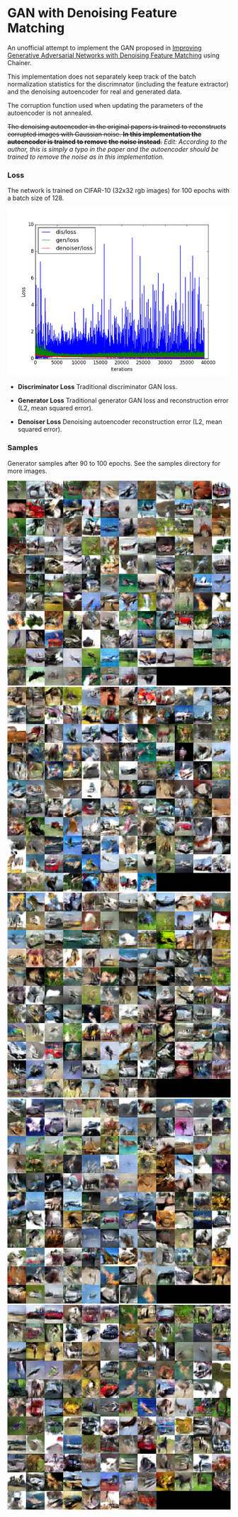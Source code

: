 # GAN with Denoising Feature Matching

An unofficial attempt to implement the GAN proposed in [Improving Generative Adversarial Networks with Denoising Feature Matching](http://openreview.net/forum?id=S1X7nhsxl) using Chainer.

This implementation does not separately keep track of the batch normalization statistics for the discrimnator (including the feature extractor) and the denoising autoencoder for real and generated data.

The corruption function used when updating the parameters of the autoencoder is not annealed.

~~The denoising autoencoder in the original papers is trained to reconstructs corrupted images with Gaussian noise. **In this implementation the autoencoder is trained to remove the noise instead**.~~ *Edit: According to the author, this is simply a typo in the paper and the autoencoder should be trained to remove the noise as in this implementation.*

### Loss

The network is trained on CIFAR-10 (32x32 rgb images) for 100 epochs with a batch size of 128.

<img src="./samples/log.png" width="512px;"/>

- **Discriminator Loss** Traditional discriminator GAN loss.

- **Generator Loss** Traditional generator GAN loss and reconstruction error (L2, mean squared error).

- **Denoiser Loss** Denoising autoencoder reconstruction error (L2, mean squared error).

### Samples

Generator samples after 90 to 100 epochs. See the samples directory for more images.

<img src="./samples/100.png" width="512px;"/>
<img src="./samples/99.png" width="512px;"/>
<img src="./samples/98.png" width="512px;"/>
<img src="./samples/97.png" width="512px;"/>
<img src="./samples/96.png" width="512px;"/>

